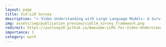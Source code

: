 ```yaml
---
layout: page
title: Vid-LLM Survey
description: "🔥 Video Understanding with Large Language Models: A Survey"
img: assets/img/publication_preview/vidllm_survey_framework.png
redirect: https://yunlong10.github.io/Awesome-LLMs-for-Video-Understanding/
importance: 1
category: work
---
```

